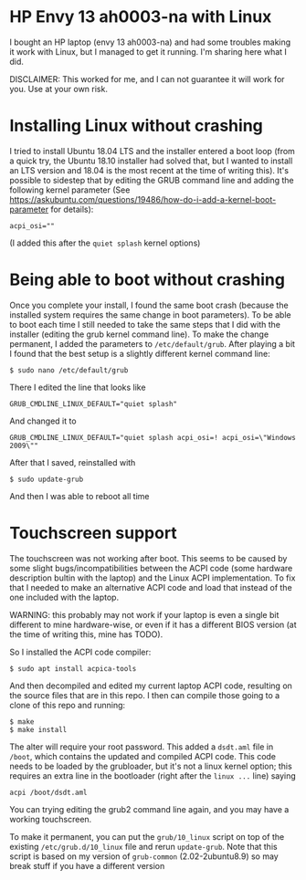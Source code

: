 HP Envy 13 ah0003-na with Linux
===============================

I bought an HP laptop (envy 13 ah0003-na) and had some troubles making it work
with Linux, but I managed to get it running. I'm sharing here what I did.

DISCLAIMER: This worked for me, and I can not guarantee it will work for you.
Use at your own risk.

Installing Linux without crashing
=================================

I tried to install Ubuntu 18.04 LTS and the installer entered a boot loop (from
a quick try, the Ubuntu 18.10 installer had solved that, but I wanted to install
an LTS version and 18.04 is the most recent at the time of writing this). It's
possible to sidestep that by editing the GRUB command line and adding the
following kernel parameter (See 
https://askubuntu.com/questions/19486/how-do-i-add-a-kernel-boot-parameter for
details):

```
acpi_osi=""
```

(I added this after the `quiet splash` kernel options)


Being able to boot without crashing
===================================

Once you complete your install, I found the same boot crash (because the
installed system requires the same change in boot parameters). To be able to
boot each time I still needed to take the same steps that I did with the
installer (editing the grub kernel command line). To make the
change permanent, I added the parameters to `/etc/default/grub`. After playing
a bit I found that the best setup is a slightly different kernel command line:

```
$ sudo nano /etc/default/grub
```

There I edited the line that looks like
```
GRUB_CMDLINE_LINUX_DEFAULT="quiet splash"
```

And changed it to
```
GRUB_CMDLINE_LINUX_DEFAULT="quiet splash acpi_osi=! acpi_osi=\"Windows 2009\""
```

After that I saved, reinstalled with

```
$ sudo update-grub
```

And then I was able to reboot all time

Touchscreen support
===================

The touchscreen was not working after boot. This seems to be caused by some
slight bugs/incompatibilities between the ACPI code (some hardware description
bultin with the laptop) and the Linux ACPI implementation. To fix that I needed
to make an alternative ACPI code and load that instead of the one included with
the laptop.

WARNING: this probably may not work if your laptop is even a single bit different
to mine hardware-wise, or even if it has a different BIOS version (at the time of
writing this, mine has TODO).

So I installed the ACPI code compiler:

```
$ sudo apt install acpica-tools
``` 

And then decompiled and edited my current laptop ACPI code, resulting on the
source files that are in this repo. I then can compile those going to a clone
of this repo and running:

```
$ make
$ make install
```

The alter will require your root password. This added a `dsdt.aml` file in 
`/boot`, which contains the updated and compiled ACPI code. This code needs
to be loaded by the grubloader, but it's not a linux kernel option; this
requires an extra line in the bootloader (right after the `linux ...` line)
saying

```
acpi /boot/dsdt.aml
``` 

You can trying editing the grub2 command line again, and you may have a working
touchscreen.

To make it permanent, you can put the `grub/10_linux` script on top of the
existing `/etc/grub.d/10_linux` file and rerun `update-grub`. Note that this
script is based on my version of `grub-common` (2.02-2ubuntu8.9) so may break 
stuff if you have a different version
